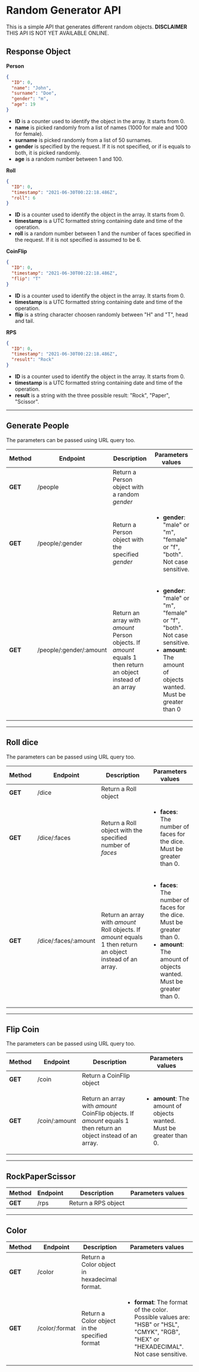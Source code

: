 # Random Generator API

This is a simple API that generates different random objects. **DISCLAIMER** THIS API IS NOT YET AVAILABLE ONLINE.

## Response Object

**Person**

```json
{
  "ID": 0,
  "name": "John",
  "surname": "Doe",
  "gender": "m",
  "age": 19
}
```

- **ID** is a counter used to identify the object in the array. It starts from 0.
- **name** is picked randomly from a list of names (1000 for male and 1000 for female).
- **surname** is picked randomly from a list of 50 surnames.
- **gender** is specified by the request. If it is not specified, or if is equals to both, it is picked randomly.
- **age** is a random number between 1 and 100.

**Roll**

```json
{
  "ID": 0,
  "timestamp": "2021-06-30T00:22:18.486Z",
  "roll": 6
}
```

- **ID** is a counter used to identify the object in the array. It starts from 0.
- **timestamp** is a UTC formatted string containing date and time of the operation.
- **roll** is a random number between 1 and the number of faces specified in the request. If it is not specified is assumed to be 6.

**CoinFlip**

```json
{
  "ID": 0,
  "timestamp": "2021-06-30T00:22:18.486Z",
  "flip": "T"
}
```

- **ID** is a counter used to identify the object in the array. It starts from 0.
- **timestamp** is a UTC formatted string containing date and time of the operation.
- **flip** is a string character choosen randomly between "H" and "T", head and tail.

**RPS**

```json
{
  "ID": 0,
  "timestamp": "2021-06-30T00:22:18.486Z",
  "result": "Rock"
}
```

- **ID** is a counter used to identify the object in the array. It starts from 0.
- **timestamp** is a UTC formatted string containing date and time of the operation.
- **result** is a string with the three possible result: "Rock", "Paper", "Scissor".

---

## Generate People

The parameters can be passed using URL query too.

| Method  | Endpoint                | Description                                                                                                  | Parameters values                                                                                                                                                    |
| ------- | ----------------------- | ------------------------------------------------------------------------------------------------------------ | -------------------------------------------------------------------------------------------------------------------------------------------------------------------- |
| **GET** | /people                 | Return a Person object with a random _gender_                                                                |                                                                                                                                                                      |
| **GET** | /people/:gender         | Return a Person object with the specified _gender_                                                           | <ul><li>**gender**: "male" or "m", "female" or "f", "both". Not case sensitive.</li></ul>                                                                            |
| **GET** | /people/:gender/:amount | Return an array with _amount_ Person objects. If _amount_ equals 1 then return an object instead of an array | <ul><li> **gender**: "male" or "m", "female" or "f", "both". Not case sensitive.</li> <li>**amount**: The amount of objects wanted. Must be greater than 0</li></ul> |

---

## Roll dice

The parameters can be passed using URL query too.

| Method  | Endpoint             | Description                                                                                                 | Parameters values                                                                                                                                                 |
| ------- | -------------------- | ----------------------------------------------------------------------------------------------------------- | ----------------------------------------------------------------------------------------------------------------------------------------------------------------- |
| **GET** | /dice                | Return a Roll object                                                                                        |
| **GET** | /dice/:faces         | Return a Roll object with the specified number of _faces_                                                   | <ul><li>**faces**: The number of faces for the dice. Must be greater than 0.</li></ul>                                                                            |
| **GET** | /dice/:faces/:amount | Return an array with _amount_ Roll objects. If _amount_ equals 1 then return an object instead of an array. | <ul><li>**faces**: The number of faces for the dice. Must be greater than 0.</li> <li>**amount**: The amount of objects wanted. Must be greater than 0.</li></ul> |

---

## Flip Coin

The parameters can be passed using URL query too.

| Method  | Endpoint      | Description                                                                                                     | Parameters values                                                                    |
| ------- | ------------- | --------------------------------------------------------------------------------------------------------------- | ------------------------------------------------------------------------------------ |
| **GET** | /coin         | Return a CoinFlip object                                                                                        |
| **GET** | /coin/:amount | Return an array with _amount_ CoinFlip objects. If _amount_ equals 1 then return an object instead of an array. | <ul> <li>**amount**: The amount of objects wanted. Must be greater than 0.</li></ul> |

---

## RockPaperScissor

| Method  | Endpoint | Description         | Parameters values |
| ------- | -------- | ------------------- | ----------------- |
| **GET** | /rps     | Return a RPS object |                   |

---

## Color

| Method  | Endpoint       | Description                                   | Parameters values                                                                                                                                        |
| ------- | -------------- | --------------------------------------------- | -------------------------------------------------------------------------------------------------------------------------------------------------------- |
| **GET** | /color         | Return a Color object in hexadecimal format.  |                                                                                                                                                          |
| **GET** | /color/:format | Return a Color object in the specified format | <ul> <li>**format**: The format of the color. Possible values are: "HSB" or "HSL", "CMYK", "RGB", "HEX" or "HEXADECIMAL". Not case sensitive.</li> </ul> |
